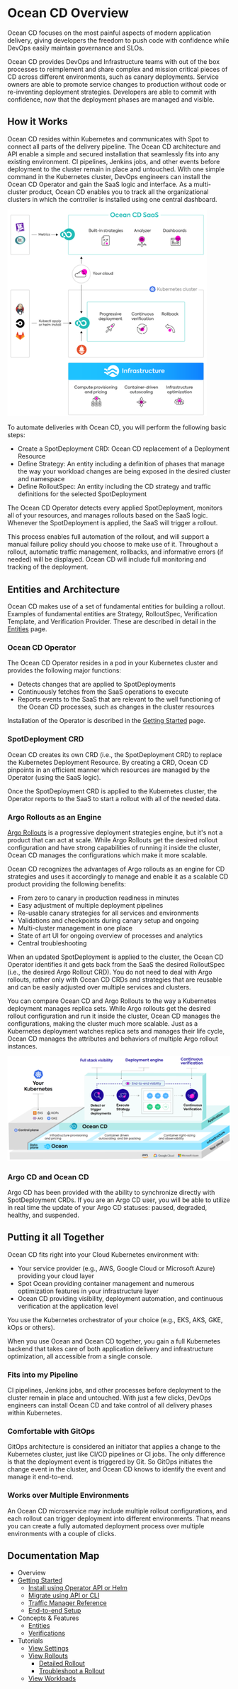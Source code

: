 # Ocean CD Overview

Ocean CD focuses on the most painful aspects of modern application delivery, giving developers the freedom to push code with confidence while DevOps easily maintain governance and SLOs.

Ocean CD provides DevOps and Infrastructure teams with out of the box processes to reimplement and share complex and mission critical pieces of CD across different environments, such as canary deployments. Service owners are able to promote service changes to production without code or re-inventing deployment strategies. Developers are able to commit with confidence, now that the deployment phases are managed and visible.

## How it Works

Ocean CD resides within Kubernetes and communicates with Spot to connect all parts of the delivery pipeline. The Ocean CD architecture and API enable a simple and secured installation that seamlessly fits into any existing environment. CI pipelines, Jenkins jobs, and other events before deployment to the cluster remain in place and untouched. With one simple command in the Kubernetes cluster, DevOps engineers can install the Ocean CD Operator and gain the SaaS logic and interface. As a multi-cluster product, Ocean CD enables you to track all the organizational clusters in which the controller is installed using one central dashboard.

<img src="/ocean-cd/_media/overview-01.png" width="450"/>

To automate deliveries with Ocean CD, you will perform the following basic steps:
- Create a SpotDeployment CRD: Ocean CD replacement of a Deployment Resource
- Define Strategy: An entity including a definition of phases that manage
the way your workload changes are being exposed in the desired
cluster and namespace
- Define RolloutSpec: An entity including the CD strategy and traffic definitions
for the selected SpotDeployment

The Ocean CD Operator detects every applied SpotDeployment, monitors all of your resources, and manages rollouts based on the SaaS logic. Whenever the SpotDeployment is applied, the SaaS will trigger a rollout.

This process enables full automation of the rollout, and will support a manual failure policy should you choose to make use of it. Throughout a rollout, automatic traffic management, rollbacks, and informative errors (if needed)  will be displayed. Ocean CD will include full monitoring and tracking of the deployment.

## Entities and Architecture

Ocean CD makes use of a set of fundamental entities for building a rollout. Examples of fundamental entities are Strategy, RolloutSpec, Verification Template, and Verification Provider. These are described in detail in the [Entities](ocean-cd/concepts-features/entities) page.

### Ocean CD Operator

The Ocean CD Operator resides in a pod in your Kubernetes cluster and provides the following major functions:
- Detects changes that are applied to SpotDeployments
- Continuously fetches from the SaaS operations to execute
- Reports events to the SaaS that are relevant to the well functioning of the Ocean CD processes, such as changes in the cluster resources

Installation of the Operator is described in the [Getting Started](https://docs.spot.io/ocean-cd/getting-started/?id=install-the-operator-using-spot-console) page.

### SpotDeployment CRD

Ocean CD creates its own CRD (i.e., the SpotDeployment CRD) to replace the Kubernetes Deployment Resource. By creating a CRD, Ocean CD pinpoints in an efficient manner which resources are managed by the Operator (using the SaaS logic).

Once the SpotDeployment CRD is applied to the Kubernetes cluster, the Operator reports to the SaaS to start a rollout with all of the needed data.

### Argo Rollouts as an Engine

[Argo Rollouts](https://argoproj.github.io/argo-rollouts/) is a progressive deployment strategies engine, but it's not a product that can act at scale. While Argo Rollouts get the desired rollout configuration and have strong capabilities of running it inside the cluster, Ocean CD manages the configurations which make it more scalable.

Ocean CD recognizes the advantages of Argo rollouts as an engine for CD strategies and uses it accordingly to manage and enable it as a scalable CD product providing the following benefits:
- From zero to canary in production readiness in minutes
- Easy adjustment of multiple deployment pipelines
- Re-usable canary strategies for all services and environments
- Validations and checkpoints during canary setup and ongoing
- Multi-cluster management in one place
- State of art UI for ongoing overview of processes and analytics
- Central troubleshooting

When an updated SpotDeployment is applied to the cluster, the Ocean CD Operator identifies it and gets back from the SaaS the desired RolloutSpec (i.e., the desired Argo Rollout CRD). You do not need to deal with Argo rollouts, rather only with Ocean CD CRDs and strategies that are reusable and can be easily adjusted over multiple services and clusters.

You can compare Ocean CD and Argo Rollouts to the way a Kubernetes deployment manages replica sets. While Argo rollouts get the desired rollout configuration and run it inside the cluster, Ocean CD manages the configurations, making the cluster much more scalable. Just as a Kubernetes deployment watches replica sets and manages their life cycle, Ocean CD manages the attributes and behaviors of multiple Argo rollout instances.

<img src="/ocean-cd/_media/overview-02.png" />

### Argo CD and Ocean CD

Argo CD has been provided with the ability to synchronize directly with SpotDeployment CRDs. If you are an Argo CD user, you will be able to utilize in real time the update of your Argo CD statuses: paused, degraded, healthy, and suspended.

## Putting it all Together

Ocean CD fits right into your Cloud Kubernetes environment with:
- Your service provider (e.g., AWS, Google Cloud or Microsoft Azure) providing your cloud layer
- Spot Ocean providing container management and numerous optimization features in your infrastructure layer
- Ocean CD providing visibility, deployment automation, and continuous verification at the application level

You use the Kubernetes orchestrator of your choice (e.g., EKS, AKS, GKE, kOps or others).

When you use Ocean and Ocean CD together, you gain a full Kubernetes backend that takes care of both application delivery and infrastructure optimization, all accessible from a single console.

### Fits into my Pipeline

CI pipelines, Jenkins jobs, and other processes before deployment to the cluster remain in place and untouched. With just a few clicks, DevOps engineers can install Ocean CD and take control of all delivery phases within Kubernetes.

### Comfortable with GitOps

GitOps architecture is considered an initiator that applies a change to the Kubernetes cluster, just like CI/CD pipelines or CI jobs. The only difference is that the deployment event is triggered by Git. So GitOps initiates the change event in the cluster, and Ocean CD knows to identify the event and manage it end-to-end.

### Works over Multiple Environments

An Ocean CD microservice may include multiple rollout configurations, and each rollout can trigger deployment into different environments. That means you can create a fully automated deployment process over multiple environments with a couple of clicks.

## Documentation Map

- Overview
- [Getting Started](ocean-cd/getting-started/)
  - [Install using Operator API or Helm](ocean-cd/getting-started/install-operator-using-API-or-helm)
  - [Migrate using API or CLI](ocean-cd/getting-started/migrate-using-api)
  - [Traffic Manager Reference](ocean-cd/getting-started/traffic-manager-reference)
  - [End-to-end Setup](ocean-cd/getting-started/end-to-end)
- Concepts & Features
  - [Entities](ocean-cd/concepts-features/entities)
  - [Verifications](ocean-cd/concepts-features/verifications)
- Tutorials
  - [View Settings](ocean-cd/tutorials/view-settings/)
  - [View Rollouts](ocean-cd/tutorials/view-rollouts/)
    - [Detailed Rollout](ocean-cd/tutorials/view-rollouts/detailed-rollout)
    - [Troubleshoot a Rollout](ocean-cd/tutorials/view-rollouts/troubleshoot)
  - [View Workloads](ocean-cd/tutorials/view-workloads/)
